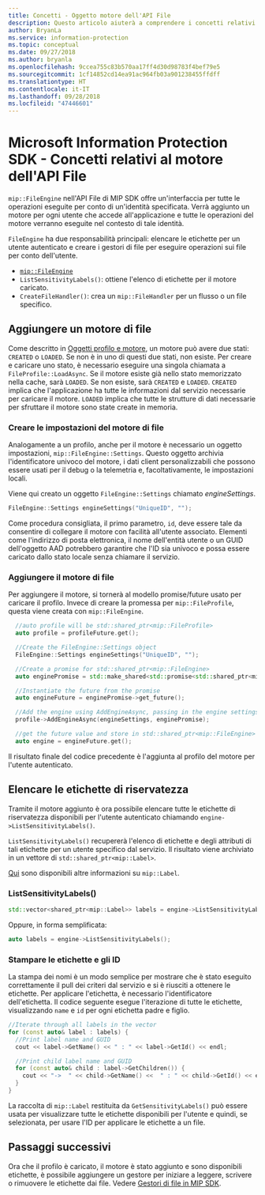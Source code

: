 ```yaml
---
title: Concetti - Oggetto motore dell'API File
description: Questo articolo aiuterà a comprendere i concetti relativi all'oggetto motore dell'API File, che viene creato durante l'inizializzazione dell'applicazione.
author: BryanLa
ms.service: information-protection
ms.topic: conceptual
ms.date: 09/27/2018
ms.author: bryanla
ms.openlocfilehash: 9ccea755c83b570aa17ff4d30d98783f4bef79e5
ms.sourcegitcommit: 1cf14852cd14ea91ac964fb03a901238455ffdff
ms.translationtype: HT
ms.contentlocale: it-IT
ms.lasthandoff: 09/28/2018
ms.locfileid: "47446601"
---
```

# <a name="microsoft-information-protection-sdk---file-api-engine-concepts"></a>Microsoft Information Protection SDK - Concetti relativi al motore dell'API File

`mip::FileEngine` nell'API File di MIP SDK offre un'interfaccia per tutte le operazioni eseguite per conto di un'identità specificata. Verrà aggiunto un motore per ogni utente che accede all'applicazione e tutte le operazioni del motore verranno eseguite nel contesto di tale identità.

`FileEngine` ha due responsabilità principali: elencare le etichette per un utente autenticato e creare i gestori di file per eseguire operazioni sui file per conto dell'utente. 

- [`mip::FileEngine`](reference/class_mip_fileengine.md)
- `ListSensitivityLabels()`: ottiene l'elenco di etichette per il motore caricato.
- `CreateFileHandler()`: crea un `mip::FileHandler` per un flusso o un file specifico.

## <a name="add-a-file-engine"></a>Aggiungere un motore di file

Come descritto in [Oggetti profilo e motore](concept-profile-engine-cpp.md), un motore può avere due stati: `CREATED` o `LOADED`. Se non è in uno di questi due stati, non esiste. Per creare e caricare uno stato, è necessario eseguire una singola chiamata a `FileProfile::LoadAsync`. Se il motore esiste già nello stato memorizzato nella cache, sarà `LOADED`. Se non esiste, sarà `CREATED` e `LOADED`. `CREATED` implica che l'applicazione ha tutte le informazioni dal servizio necessarie per caricare il motore. `LOADED` implica che tutte le strutture di dati necessarie per sfruttare il motore sono state create in memoria.

### <a name="create-file-engine-settings"></a>Creare le impostazioni del motore di file

Analogamente a un profilo, anche per il motore è necessario un oggetto impostazioni, `mip::FileEngine::Settings`. Questo oggetto archivia l'identificatore univoco del motore, i dati client personalizzabili che possono essere usati per il debug o la telemetria e, facoltativamente, le impostazioni locali.

Viene qui creato un oggetto `FileEngine::Settings` chiamato *engineSettings*. 

```cpp
FileEngine::Settings engineSettings("UniqueID", "");
```

Come procedura consigliata, il primo parametro, `id`, deve essere tale da consentire di collegare il motore con facilità all'utente associato. Elementi come l'indirizzo di posta elettronica, il nome dell'entità utente o un GUID dell'oggetto AAD potrebbero garantire che l'ID sia univoco e possa essere caricato dallo stato locale senza chiamare il servizio.

### <a name="add-the-file-engine"></a>Aggiungere il motore di file

Per aggiungere il motore, si tornerà al modello promise/future usato per caricare il profilo. Invece di creare la promessa per `mip::FileProfile`, questa viene creata con `mip::FileEngine`.

```cpp
  //auto profile will be std::shared_ptr<mip::FileProfile>
  auto profile = profileFuture.get();

  //Create the FileEngine::Settings object
  FileEngine::Settings engineSettings("UniqueID", "");

  //Create a promise for std::shared_ptr<mip::FileEngine>
  auto enginePromise = std::make_shared<std::promise<std::shared_ptr<mip::FileEngine>>>();

  //Instantiate the future from the promise
  auto engineFuture = enginePromise->get_future();

  //Add the engine using AddEngineAsync, passing in the engine settings and the promise
  profile->AddEngineAsync(engineSettings, enginePromise);

  //get the future value and store in std::shared_ptr<mip::FileEngine>
  auto engine = engineFuture.get();
```

Il risultato finale del codice precedente è l'aggiunta al profilo del motore per l'utente autenticato.

## <a name="list-sensitivity-labels"></a>Elencare le etichette di riservatezza

Tramite il motore aggiunto è ora possibile elencare tutte le etichette di riservatezza disponibili per l'utente autenticato chiamando `engine->ListSensitivityLabels()`.

`ListSensitivityLabels()` recupererà l'elenco di etichette e degli attributi di tali etichette per un utente specifico dal servizio. Il risultato viene archiviato in un vettore di `std::shared_ptr<mip::Label>`.

[Qui]() sono disponibili altre informazioni su `mip::Label`.

### <a name="listsensitivitylabels"></a>ListSensitivityLabels()

```cpp
std::vector<shared_ptr<mip::Label>> labels = engine->ListSensitivityLabels();
```

Oppure, in forma semplificata:

```cpp
auto labels = engine->ListSensitivityLabels();
```

### <a name="print-the-labels-and-ids"></a>Stampare le etichette e gli ID

La stampa dei nomi è un modo semplice per mostrare che è stato eseguito correttamente il pull dei criteri dal servizio e si è riusciti a ottenere le etichette. Per applicare l'etichetta, è necessario l'identificatore dell'etichetta. Il codice seguente esegue l'iterazione di tutte le etichette, visualizzando `name` e `id` per ogni etichetta padre e figlio.

```cpp
//Iterate through all labels in the vector
for (const auto& label : labels) {
  //Print label name and GUID
  cout << label->GetName() << " : " << label->GetId() << endl;

  //Print child label name and GUID
  for (const auto& child : label->GetChildren()) {
    cout << "->  " << child->GetName() <<  " : " << child->GetId() << endl;
  }
}
```

La raccolta di `mip::Label` restituita da `GetSensitivityLabels()` può essere usata per visualizzare tutte le etichette disponibili per l'utente e quindi, se selezionata, per usare l'ID per applicare le etichette a un file.

## <a name="next-steps"></a>Passaggi successivi

Ora che il profilo è caricato, il motore è stato aggiunto e sono disponibili etichette, è possibile aggiungere un gestore per iniziare a leggere, scrivere o rimuovere le etichette dai file. Vedere [Gestori di file in MIP SDK](concept-handler-file-cpp.md).

